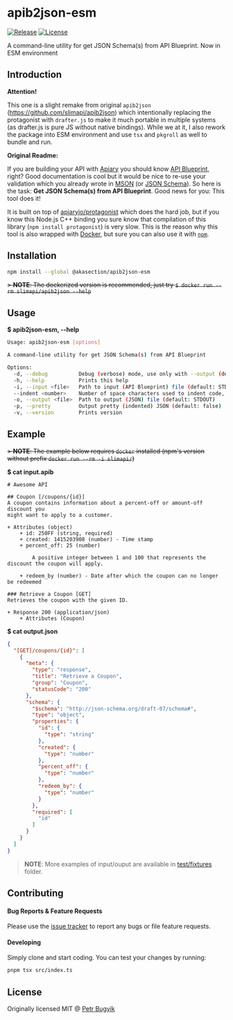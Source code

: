 # apib2json-esm

[![Release][img-release]][link-release]
[![License][img-license]][link-license]

A command-line utility for get JSON Schema(s) from API Blueprint. Now in ESM environment

## Introduction

**Attention!**

This one is a slight remake from original `apib2json` (<https://github.com/slimapi/apib2json>) which intentionally replacing the protagonist with `drafter.js` to make it much portable in multiple systems (as drafter.js is pure JS without native bindings). While we at it, I also rework the package into ESM environment and use `tsx` and `pkgroll` as well to bundle and run.

**Original Readme:**

If you are building your API with [Apiary][link-apiary] you should know [API Blueprint][link-apib], right? Good documentation is cool but it would be nice to re-use your validation which you already wrote in [MSON][link-mson] (or [JSON Schema][link-json-schema]). So here is the task: **Get JSON Schema(s) from API Blueprint**. Good news for you: This tool does it!

It is built on top of [apiaryio/protagonist][link-protagonist] which does the hard job, but if you know this Node.js C++ binding you sure know that compilation of this library (`npm install protagonist`) is very slow. This is the reason why this tool is also wrapped with [Docker][link-docker], but sure you can also use it with [`npm`][link-npm].

## Installation

```bash
npm install --global @akasection/apib2json-esm
```

~~> **NOTE**: The dockerized version is recommended, just try `$ docker run --rm slimapi/apib2json --help`~~

## Usage

**$ apib2json-esm, --help**

```bash
Usage: apib2json-esm [options]

A command-line utility for get JSON Schema(s) from API Blueprint

Options:
  -d, --debug          Debug (verbose) mode, use only with --output (default: false)
  -h, --help           Prints this help
  -i, --input <file>   Path to input (API Blueprint) file (default: STDIN)
  --indent <number>    Number of space characters used to indent code, use with --pretty (default: 2)
  -o, --output <file>  Path to output (JSON) file (default: STDOUT)
  -p, --pretty         Output pretty (indented) JSON (default: false)
  -v, --version        Prints version
```

## Example

~~> **NOTE**: The example below requires `docker` installed (npm's version without prefix `docker run --rm -i slimapi/`)~~

**$ cat input.apib**

```
# Awesome API

## Coupon [/coupons/{id}]
A coupon contains information about a percent-off or amount-off discount you
might want to apply to a customer.

+ Attributes (object)
    + id: 250FF (string, required)
    + created: 1415203908 (number) - Time stamp
    + percent_off: 25 (number)

        A positive integer between 1 and 100 that represents the discount the coupon will apply.

    + redeem_by (number) - Date after which the coupon can no longer be redeemed

### Retrieve a Coupon [GET]
Retrieves the coupon with the given ID.

+ Response 200 (application/json)
    + Attributes (Coupon)
```

**$ cat output.json**

```json
{
  "[GET]/coupons/{id}": [
    {
      "meta": {
        "type": "response",
        "title": "Retrieve a Coupon",
        "group": "Coupon",
        "statusCode": "200"
      },
      "schema": {
        "$schema": "http://json-schema.org/draft-07/schema#",
        "type": "object",
        "properties": {
          "id": {
            "type": "string"
          },
          "created": {
            "type": "number"
          },
          "percent_off": {
            "type": "number"
          },
          "redeem_by": {
            "type": "number"
          }
        },
        "required": [
          "id"
        ]
      }
    }
  ]
}
```

> **NOTE**: More examples of input/ouput are available in [test/fixtures](./test/fixtures) folder.

## Contributing

#### Bug Reports & Feature Requests

Please use the [issue tracker][link-issue] to report any bugs or file feature requests.

#### Developing

Simply clone and start coding. You can test your changes by running:

```bash
pnpm tsx src/index.ts
```

## License

Originally licensed MIT @ [Petr Bugyík][link-twitter]

[link-apiary]: https://apiary.io
[link-apib]: https://github.com/apiaryio/api-blueprint
[link-docker]: https://www.docker.com/what-docker
[link-issue]: https://github.com/akasection/apib2json-esm/issues
[link-json-schema]: http://json-schema.org
[link-license]: LICENSE.md
[link-mson]: https://github.com/apiaryio/mson
[link-npm]: https://www.npmjs.com/package/apib2json
[link-protagonist]: https://github.com/apiaryio/protagonist
[link-release]: https://github.com/akasection/apib2json/releases
[link-twitter]: https://twitter.com/bugyik

[img-license]: https://img.shields.io/github/license/akasection/apib2json-esm?style=flat-square&label=License&color=blue
[img-release]: https://img.shields.io/github/v/tag/akasection/apib2json-esm.svg?label=Release&style=flat-square
